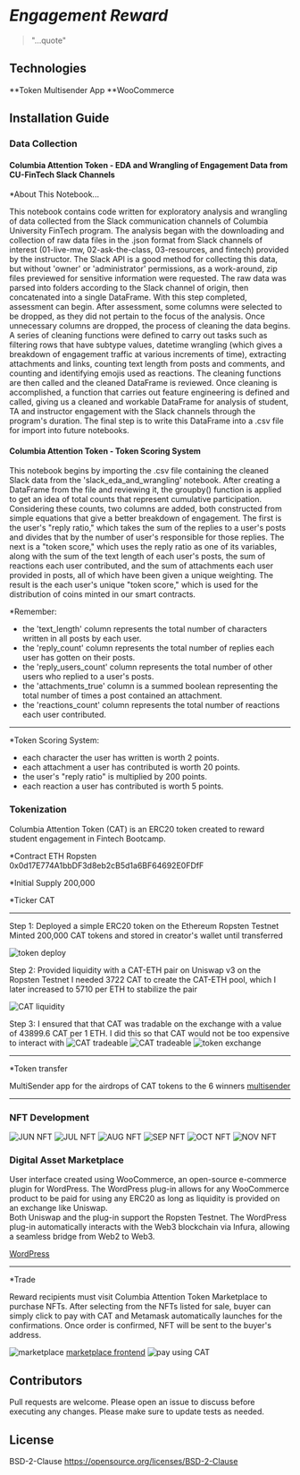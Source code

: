 # *Engagement Reward*
> "...quote"

## Technologies

**Token Multisender App 
**WooCommerce 

## Installation Guide

### Data Collection

#### Columbia Attention Token - EDA and Wrangling of Engagement Data from CU-FinTech Slack Channels

*About This Notebook...

This notebook contains code written for exploratory analysis and wrangling of data collected from the Slack communication channels of Columbia University FinTech program. The analysis began with the downloading and collection of raw data files in the .json format from Slack channels of interest (01-live-mw, 02-ask-the-class, 03-resources, and fintech) provided by the instructor. The Slack API is a good method for collecting this data, but without 'owner' or 'administrator' permissions, as a work-around, zip files previewed for sensitive information were requested. The raw data was parsed into folders according to the Slack channel of origin, then concatenated into a single DataFrame. With this step completed, assessment can begin. After assessment, some columns were selected to be dropped, as they did not pertain to the focus of the analysis. Once unnecessary columns are dropped, the process of cleaning the data begins. A series of cleaning functions were defined to carry out tasks such as filtering rows that have subtype values, datetime wrangling (which gives a breakdown of engagement traffic at various increments of time), extracting attachments and links, counting text length from posts and comments, and counting and identifying emojis used as reactions. The cleaning functions are then called and the cleaned DataFrame is reviewed. Once cleaning is accomplished, a function that carries out feature engineering is defined and called, giving us a cleaned and workable DataFrame for analysis of student, TA and instructor engagement with the Slack channels through the program's duration. The final step is to write this DataFrame into a .csv file for import into future notebooks.

#### Columbia Attention Token - Token Scoring System

This notebook begins by importing the .csv file containing the cleaned Slack data from the 'slack_eda_and_wrangling' notebook. After creating a DataFrame from the file and reviewing it, the groupby() function is applied to get an idea of total counts that represent cumulative participation. Considering these counts, two columns are added, both constructed from simple equations that give a better breakdown of engagement. The first is the user's "reply ratio," which takes the sum of the replies to a user's posts and divides that by the number of user's responsible for those replies. The next is a "token score," which uses the reply ratio as one of its variables, along with the sum of the text length of each user's posts, the sum of reactions each user contributed, and the sum of attachments each user provided in posts, all of which have been given a unique weighting. The result is the each user's unique "token score," which is used for the distribution of coins minted in our smart contracts.

*Remember:
- the 'text_length' column represents the total number of characters written in all posts by each user.
- the 'reply_count' column represents the total number of replies each user has gotten on their posts.
- the 'reply_users_count' column represents the total number of other users who replied to a user's posts.
- the 'attachments_true' column is a summed boolean representing the total number of times a post contained an attachment.
- the 'reactions_count' column represents the total number of reactions each user contributed.

---

*Token Scoring System:
- each character the user has written is worth 2 points.
- each attachment a user has contributed is worth 20 points.
- the user's "reply ratio" is multiplied by 200 points.
- each reaction a user has contributed is worth 5 points.

### Tokenization

Columbia Attention Token (CAT) is an ERC20 token created to reward student engagement in Fintech Bootcamp. 

*Contract ETH Ropsten
0x0d17E774A1bbDF3d8eb2cB5d1a6BF64692E0FDfF

*Initial Supply
200,000

*Ticker
CAT

---
Step 1: Deployed a simple ERC20 token on the Ethereum Ropsten Testnet
Minted 200,000 CAT tokens and stored in creator's wallet until transferred

![token deploy](Visuals/CATtoken_deploy.png)

Step 2:  Provided liquidity with a CAT-ETH pair on Uniswap v3 on the Ropsten Testnet
I needed 3722 CAT to create the CAT-ETH pool, which I later increased to 5710 per ETH to stabilize the pair

![CAT liquidity](Visuals/CAT_liquidity.png)

Step 3:  I ensured that that CAT was tradable on the exchange with a value of 43899.6 CAT per 1 ETH.  I did this so that CAT would not be too expensive to interact with
![CAT tradeable](Visuals/CAT_Tradeable.png)
![CAT tradeable](Visuals/CAT_trade_verified.png)
![token exchange](Visuals/CAT_ETH_exchange.png)

---

*Token transfer

MultiSender app for the airdrops of CAT tokens to the 6 winners
[multisender](https://multisender.app/)


---
### NFT Development



![JUN NFT](Visuals/June.png)
![JUL NFT](Visuals/July.png)
![AUG NFT](Visuals/August.png)
![SEP NFT](Visuals/September.png)
![OCT NFT](Visuals/October.png)
![NOV NFT](Visuals/November.png)

### Digital Asset Marketplace

User interface created using WooCommerce, an open-source e-commerce plugin for WordPress.
The WordPress plug-in allows for any WooCommerce product to be paid for using any ERC20 as long as liquidity is provided on an exchange like Uniswap.  
Both Uniswap and the plug-in support the Ropsten Testnet. The WordPress plug-in automatically interacts with the Web3 blockchain via Infura, allowing a seamless bridge from Web2 to Web3.  

[WordPress](https://wordpress.org/plugins/ethereumico/)

---

*Trade

Reward recipients must visit Columbia Attention Token Marketplace to purchase NFTs. After selecting from the NFTs listed for sale, buyer can simply click to pay with CAT and Metamask automatically launches for the confirmations.
Once order is confirmed, NFT will be sent to the buyer's address.

![marketplace](Visuals/Mktplace_Frontend.png)
[marketplace frontend](https://yvm.mfc.mybluehost.me/) 
![pay using CAT](Visuals/Buy_NFT.png)


## Contributors

Pull requests are welcome. Please open an issue to discuss before executing any changes. Please make sure to update tests as needed.

## License

BSD-2-Clause https://opensource.org/licenses/BSD-2-Clause
